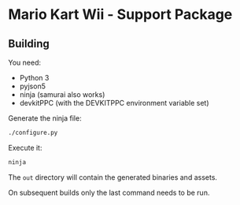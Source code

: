 # Mario Kart Wii - Support Package

## Building

You need:

- Python 3
- pyjson5
- ninja (samurai also works)
- devkitPPC (with the DEVKITPPC environment variable set)

Generate the ninja file:

```bash
./configure.py
```

Execute it:

```bash
ninja
```

The `out` directory will contain the generated binaries and assets.

On subsequent builds only the last command needs to be run.
